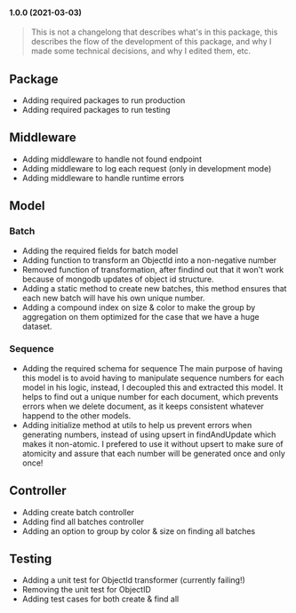 #### 1.0.0 (2021-03-03)

> This is not a changelong that describes what's in this package, this describes the flow of the development of this package, and why I made some technical decisions, and why I edited them, etc.

## Package

- Adding required packages to run production
- Adding required packages to run testing

## Middleware

- Adding middleware to handle not found endpoint
- Adding middleware to log each request (only in development mode)
- Adding middleware to handle runtime errors

## Model

### Batch

- Adding the required fields for batch model
- Adding function to transform an ObjectId into a non-negative number
- Removed function of transformation, after findind out that it won't work because
  of mongodb updates of object id structure.
- Adding a static method to create new batches, this method ensures that each new
  batch will have his own unique number.
- Adding a compound index on size & color to make the group by aggregation on them
  optimized for the case that we have a huge dataset.

### Sequence

- Adding the required schema for sequence
  The main purpose of having this model is to avoid having to manipulate sequence numbers
  for each model in his logic, instead, I decoupled this and extracted this model. It helps
  to find out a unique number for each document, which prevents errors when we delete document,
  as it keeps consistent whatever happend to the other models.
- Adding initialize method at utils to help us prevent errors when generating numbers,
  instead of using upsert in findAndUpdate which makes it non-atomic. I prefered to use
  it without upsert to make sure of atomicity and assure that each number will be generated
  once and only once!

## Controller

- Adding create batch controller
- Adding find all batches controller
- Adding an option to group by color & size on finding all batches

## Testing

- Adding a unit test for ObjectId transformer (currently failing!)
- Removing the unit test for ObjectID
- Adding test cases for both create & find all
